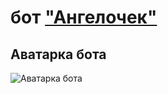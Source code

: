 # бот ["Ангелочек"](https://discord.com/oauth2/authorize?client_id=1380519970424881152)

## Аватарка бота
![Аватарка бота](https://github.com/Toster404/little-angel-bot/blob/main/little-angel.jpg.jpg)
